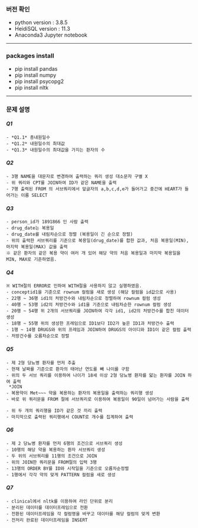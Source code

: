 ### 버전 확인
- python version : 3.8.5
- HeidiSQL version : 11.3
- Anaconda3 Jupyter notebook
___
### packages install
- pip install pandas
- pip install numpy 
- pip install psycopg2
- pip install nltk
___
### 문제 설명
#### *Q1*
    - *Q1.1* 총내원일수
    - *Q1.2* 내원일수의 최대값
    - *Q1.3* 내원일수의 최대값을 가지는 환자의 수

#### *Q2*
    - 3행 NAME을 대문자로 변경하여 출력하는 쿼리 생성 대소문자 구별 X
    - 위 쿼리와 CPT를 JOIN하여 ID가 같은 NAME을 출력
    - 7행 출력된 FROM 의 서브쿼리에서 앞글자의 a,b,c,d,e가 들어가고 중간에 HEART가 들어가는 이름 SELECT

#### *Q3*
    - person_id가 1891866 인 사람 출력
    - drug_date는 복용일 
    - drug_date를 내림차순으로 정렬 (복용일이 긴 순으로 정렬)
    - 위의 출력한 서브쿼리를 기준으로 복용일(drug_date)를 합한 값과, 처음 복용일(MIN), 마지막 복용일(MAX) 값을 출력
    ※ 같은 환자의 같은 복용 약이 여러 개 있어 해당 약의 처음 복용일과 마지막 복용일을 MIN, MAX로 기준하였음.

#### *Q4*
    ※ WITH절의 ERROR로 인하여 WITH절을 사용하지 않고 실행하였음.
    - conceptid1을 기준으로 rownum 컬럼을 새로 생성 (해당 컬럼을 id값으로 사용)
    - 22행 ~ 36행 id1의 처방건수와 내림차순으로 정렬하여 rownum 컬럼 생성
    - 40행 ~ 53행 id2의 처방건수와 id1을 기준으로 내림차순한 rownum 컬럼 생성
    - 20행 ~ 54행 위 2개의 서브쿼리를 JOIN하여 각각 id1, id2의 처방건수를 합친 데이터 생성
    - 18행 ~ 55행 위의 생성한 프레임으로 ID1보다 ID2가 높은 ID1과 처방건수 출력
    - 1행 ~ 14행 DRUGS와 위의 프레임과 JOIN하여 DRUGS의 아이디와 ID1이 같은 컬럼 출력
    - 처방건수를 오름차순으로 정렬


#### *Q5*
    - 제 2형 당뇨병 환자를 먼저 추출
    - 현재 날짜를 기준으로 환자의 태어난 연도를 빼 나이를 구함
    - 위의 두 서브 쿼리를 이용하여 나이가 18세 이상 2형 당뇨병 환자를 앓는 환자를 JOIN 하여 출력
     *JOIN
    - 복용약이 Met~~~ 약을 복용하는 환자의 복용일을 출력하는 쿼리행 생성
    - 바로 위 쿼리문을 FROM 절에 서브쿼리로 이용하여 복용일이 90일이 넘어가는 사람을 출력

    - 위 두 개의 쿼리행을 ID가 같은 것 끼리 출력
    - 마지막으로 출력된 쿼리행에서 COUNT로 개수를 집계하여 출력

#### *Q6*
    - 제 2 당뇨병 환자를 먼저 6행의 조건으로 서브쿼리 생성
    - 10행의 해당 약을 복용하는 환자 서브쿼리 생성
    - 두 위의 서브쿼리를 11행의 조건으로 JOIN
    - 위의 JOIN한 쿼리문을 FROM절의 입력 3행
    - 13행의 ORDER BY를 ID와 시작일을 기준으로 오름차순정렬
    - 1행에서 각각 약의 맞게 PATTERN 컬럼을 새로 생성

#### *Q7*
    - clinical에서 nltk를 이용하여 라인 단위로 분리
    - 분리된 데이터를 데이터프레임으로 전환
    - 전환된 데이터프레임을 각 컬럼명을 바꾸고 데이터를 해당 컬럼의 맞게 변환
    - 전처리 완료된 데이터프레임을 INSERT 